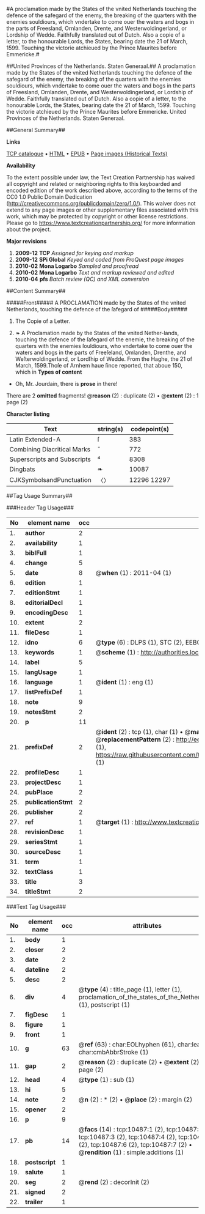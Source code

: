 #A proclamation made by the States of the vnited Netherlands touching the defence of the safegard of the enemy, the breaking of the quarters with the enemies souldiours, which vndertake to come ouer the waters and bogs in the parts of Freesland, Ornlanden, Drente, and Westerwoldingerland, or Lordship of Wedde. Faithfully translated out of Dutch. Also a copie of a letter, to the honourable Lords, the States, bearing date the 21 of March, 1599. Touching the victorie atchieued by the Prince Maurites before Emmericke.#

##United Provinces of the Netherlands. Staten Generaal.##
A proclamation made by the States of the vnited Netherlands touching the defence of the safegard of the enemy, the breaking of the quarters with the enemies souldiours, which vndertake to come ouer the waters and bogs in the parts of Freesland, Ornlanden, Drente, and Westerwoldingerland, or Lordship of Wedde. Faithfully translated out of Dutch. Also a copie of a letter, to the honourable Lords, the States, bearing date the 21 of March, 1599. Touching the victorie atchieued by the Prince Maurites before Emmericke.
United Provinces of the Netherlands. Staten Generaal.

##General Summary##

**Links**

[TCP catalogue](http://www.ota.ox.ac.uk/tcp/)  • 
[HTML](http://tei.it.ox.ac.uk/tcp/Texts-HTML/free/A08/A08088.html)  • 
[EPUB](http://tei.it.ox.ac.uk/tcp/Texts-EPUB/free/A08/A08088.epub) • 
[Page images (Historical Texts)](https://historicaltexts.jisc.ac.uk/eebo-99845580e)

**Availability**

To the extent possible under law, the Text Creation Partnership has waived all copyright and related or neighboring rights to this keyboarded and encoded edition of the work described above, according to the terms of the CC0 1.0 Public Domain Dedication (http://creativecommons.org/publicdomain/zero/1.0/). This waiver does not extend to any page images or other supplementary files associated with this work, which may be protected by copyright or other license restrictions. Please go to https://www.textcreationpartnership.org/ for more information about the project.

**Major revisions**

1. __2009-12__ __TCP__ *Assigned for keying and markup*
1. __2009-12__ __SPi Global__ *Keyed and coded from ProQuest page images*
1. __2010-02__ __Mona Logarbo__ *Sampled and proofread*
1. __2010-02__ __Mona Logarbo__ *Text and markup reviewed and edited*
1. __2010-04__ __pfs__ *Batch review (QC) and XML conversion*

##Content Summary##

#####Front#####
A PROCLAMATION made by the States of the vnited Netherlands, touching the defence of the ſafegard of
#####Body#####

1. The Copie of a Letter.

1. ❧ A Proclamation made by the States of the vnited Nether-lands, touching the defence of the ſafegard of the enemie, the breaking of the quarters with the enemies ſouldiours, who vndertake to come ouer the waters and bogs in the parts of Freeſeland, Omlanden, Drenthe, and Weſterwoldingerland, or Lordſhip of Wedde.
From the Haghe, the 21 of March, 1599.Thoſe of Arnhem haue ſince reported, that aboue 150, which in 
**Types of content**

  * Oh, Mr. Jourdain, there is **prose** in there!

There are 2 **omitted** fragments! 
 @__reason__ (2) : duplicate (2)  •  @__extent__ (2) : 1 page (2)

**Character listing**


|Text|string(s)|codepoint(s)|
|---|---|---|
|Latin Extended-A|ſ|383|
|Combining             Diacritical Marks|̄|772|
|Superscripts             and Subscripts|⁴|8308|
|Dingbats|❧|10087|
|CJKSymbolsandPunctuation|〈〉|12296 12297|

##Tag Usage Summary##

###Header Tag Usage###

|No|element name|occ|attributes|
|---|---|---|---|
|1.|__author__|2||
|2.|__availability__|1||
|3.|__biblFull__|1||
|4.|__change__|5||
|5.|__date__|8| @__when__ (1) : 2011-04 (1)|
|6.|__edition__|1||
|7.|__editionStmt__|1||
|8.|__editorialDecl__|1||
|9.|__encodingDesc__|1||
|10.|__extent__|2||
|11.|__fileDesc__|1||
|12.|__idno__|6| @__type__ (6) : DLPS (1), STC (2), EEBO-CITATION (1), PROQUEST (1), VID (1)|
|13.|__keywords__|1| @__scheme__ (1) : http://authorities.loc.gov/ (1)|
|14.|__label__|5||
|15.|__langUsage__|1||
|16.|__language__|1| @__ident__ (1) : eng (1)|
|17.|__listPrefixDef__|1||
|18.|__note__|9||
|19.|__notesStmt__|2||
|20.|__p__|11||
|21.|__prefixDef__|2| @__ident__ (2) : tcp (1), char (1)  •  @__matchPattern__ (2) : ([0-9\-]+):([0-9IVX]+) (1), (.+) (1)  •  @__replacementPattern__ (2) : http://eebo.chadwyck.com/downloadtiff?vid=$1&page=$2 (1), https://raw.githubusercontent.com/textcreationpartnership/Texts/master/tcpchars.xml#$1 (1)|
|22.|__profileDesc__|1||
|23.|__projectDesc__|1||
|24.|__pubPlace__|2||
|25.|__publicationStmt__|2||
|26.|__publisher__|2||
|27.|__ref__|1| @__target__ (1) : http://www.textcreationpartnership.org/docs/. (1)|
|28.|__revisionDesc__|1||
|29.|__seriesStmt__|1||
|30.|__sourceDesc__|1||
|31.|__term__|1||
|32.|__textClass__|1||
|33.|__title__|3||
|34.|__titleStmt__|2||


###Text Tag Usage###

|No|element name|occ|attributes|
|---|---|---|---|
|1.|__body__|1||
|2.|__closer__|2||
|3.|__date__|2||
|4.|__dateline__|2||
|5.|__desc__|2||
|6.|__div__|4| @__type__ (4) : title_page (1), letter (1), proclamation_of_the_states_of_the_Netherlands (1), postscript (1)|
|7.|__figDesc__|1||
|8.|__figure__|1||
|9.|__front__|1||
|10.|__g__|63| @__ref__ (63) : char:EOLhyphen (61), char:leaf (1), char:cmbAbbrStroke (1)|
|11.|__gap__|2| @__reason__ (2) : duplicate (2)  •  @__extent__ (2) : 1 page (2)|
|12.|__head__|4| @__type__ (1) : sub (1)|
|13.|__hi__|5||
|14.|__note__|2| @__n__ (2) : * (2)  •  @__place__ (2) : margin (2)|
|15.|__opener__|2||
|16.|__p__|9||
|17.|__pb__|14| @__facs__ (14) : tcp:10487:1 (2), tcp:10487:2 (2), tcp:10487:3 (2), tcp:10487:4 (2), tcp:10487:5 (2), tcp:10487:6 (2), tcp:10487:7 (2)  •  @__rendition__ (1) : simple:additions (1)|
|18.|__postscript__|1||
|19.|__salute__|1||
|20.|__seg__|2| @__rend__ (2) : decorInit (2)|
|21.|__signed__|2||
|22.|__trailer__|1||
